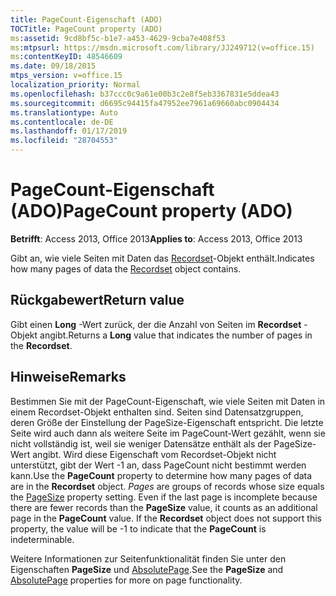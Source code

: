 ```yaml
---
title: PageCount-Eigenschaft (ADO)
TOCTitle: PageCount property (ADO)
ms:assetid: 9cd8bf5c-b1e7-a453-4629-9cba7e408f53
ms:mtpsurl: https://msdn.microsoft.com/library/JJ249712(v=office.15)
ms:contentKeyID: 48546609
ms.date: 09/18/2015
mtps_version: v=office.15
localization_priority: Normal
ms.openlocfilehash: b37ccc0c9a61e00b3c2e8f5eb3367831e5ddea43
ms.sourcegitcommit: d6695c94415fa47952ee7961a69660abc0904434
ms.translationtype: Auto
ms.contentlocale: de-DE
ms.lasthandoff: 01/17/2019
ms.locfileid: "28704553"
---
```

# <a name="pagecount-property-ado"></a><span data-ttu-id="d432f-102">PageCount-Eigenschaft (ADO)</span><span class="sxs-lookup"><span data-stu-id="d432f-102">PageCount property (ADO)</span></span>


<span data-ttu-id="d432f-103">**Betrifft**: Access 2013, Office 2013</span><span class="sxs-lookup"><span data-stu-id="d432f-103">**Applies to**: Access 2013, Office 2013</span></span>

<span data-ttu-id="d432f-104">Gibt an, wie viele Seiten mit Daten das [Recordset](recordset-object-ado.md)-Objekt enthält.</span><span class="sxs-lookup"><span data-stu-id="d432f-104">Indicates how many pages of data the [Recordset](recordset-object-ado.md) object contains.</span></span>

## <a name="return-value"></a><span data-ttu-id="d432f-105">Rückgabewert</span><span class="sxs-lookup"><span data-stu-id="d432f-105">Return value</span></span>

<span data-ttu-id="d432f-106">Gibt einen **Long** -Wert zurück, der die Anzahl von Seiten im **Recordset** -Objekt angibt.</span><span class="sxs-lookup"><span data-stu-id="d432f-106">Returns a **Long** value that indicates the number of pages in the **Recordset**.</span></span>

## <a name="remarks"></a><span data-ttu-id="d432f-107">Hinweise</span><span class="sxs-lookup"><span data-stu-id="d432f-107">Remarks</span></span>

<span data-ttu-id="d432f-p101">Bestimmen Sie mit der PageCount-Eigenschaft, wie viele Seiten mit Daten in einem Recordset-Objekt enthalten sind. Seiten sind Datensatzgruppen, deren Größe der Einstellung der PageSize-Eigenschaft entspricht. Die letzte Seite wird auch dann als weitere Seite im PageCount-Wert gezählt, wenn sie nicht vollständig ist, weil sie weniger Datensätze enthält als der PageSize-Wert angibt. Wird diese Eigenschaft vom Recordset-Objekt nicht unterstützt, gibt der Wert -1 an, dass PageCount nicht bestimmt werden kann.</span><span class="sxs-lookup"><span data-stu-id="d432f-p101">Use the **PageCount** property to determine how many pages of data are in the **Recordset** object. *Pages* are groups of records whose size equals the [PageSize](pagesize-property-ado.md) property setting. Even if the last page is incomplete because there are fewer records than the **PageSize** value, it counts as an additional page in the **PageCount** value. If the **Recordset** object does not support this property, the value will be -1 to indicate that the **PageCount** is indeterminable.</span></span>

<span data-ttu-id="d432f-112">Weitere Informationen zur Seitenfunktionalität finden Sie unter den Eigenschaften **PageSize** und [AbsolutePage](absolutepage-property-ado.md).</span><span class="sxs-lookup"><span data-stu-id="d432f-112">See the **PageSize** and [AbsolutePage](absolutepage-property-ado.md) properties for more on page functionality.</span></span>

